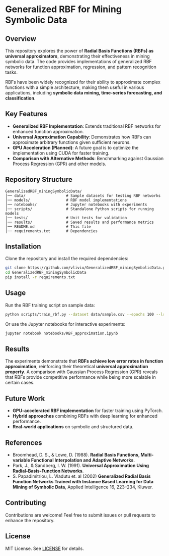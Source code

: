 # Generalized RBF for Mining Symbolic Data

## Overview
This repository explores the power of **Radial Basis Functions (RBFs) as universal approximators**, demonstrating their effectiveness in mining symbolic data. The code provides implementations of generalized RBF networks for function approximation, regression, and pattern recognition tasks.

RBFs have been widely recognized for their ability to approximate complex functions with a simple architecture, making them useful in various applications, including **symbolic data mining, time-series forecasting, and classification**.

## Key Features
- **Generalized RBF Implementation**: Extends traditional RBF networks for enhanced function approximation.
- **Universal Approximation Capability**: Demonstrates how RBFs can approximate arbitrary functions given sufficient neurons.
- **GPU Acceleration (Planned)**: A future goal is to optimize the implementation using CUDA for faster training.
- **Comparison with Alternative Methods**: Benchmarking against Gaussian Process Regression (GPR) and other models.

## Repository Structure
```
GeneralizedRBF_miningSymbolicData/
│── data/                  # Sample datasets for testing RBF networks
│── models/                # RBF model implementations
│── notebooks/             # Jupyter notebooks with experiments
│── scripts/               # Standalone Python scripts for running models
│── tests/                 # Unit tests for validation
│── results/               # Saved results and performance metrics
│── README.md              # This file
│── requirements.txt       # Dependencies
```

## Installation
Clone the repository and install the required dependencies:
```sh
git clone https://github.com/vliviu/GeneralizedRBF_miningSymbolicData.git
cd GeneralizedRBF_miningSymbolicData
pip install -r requirements.txt
```

## Usage
Run the RBF training script on sample data:
```sh
python scripts/train_rbf.py --dataset data/sample.csv --epochs 100 --lr 0.01
```
Or use the Jupyter notebooks for interactive experiments:
```sh
jupyter notebook notebooks/RBF_approximation.ipynb
```

## Results
The experiments demonstrate that **RBFs achieve low error rates in function approximation**, reinforcing their theoretical **universal approximation property**. A comparison with Gaussian Process Regression (GPR) reveals that RBFs provide competitive performance while being more scalable in certain cases.

## Future Work
- **GPU-accelerated RBF implementation** for faster training using PyTorch.
- **Hybrid approaches** combining RBFs with deep learning for enhanced performance.
- **Real-world applications** on symbolic and structured data.

## References
- Broomhead, D. S., & Lowe, D. (1988). **Radial Basis Functions, Multi-variable Functional Interpolation and Adaptive Networks**.
- Park, J., & Sandberg, I. W. (1991). **Universal Approximation Using Radial-Basis-Function Networks**.
- S. Papadimitriou, L. Vladutu et. al (2002) **Generalized Radial Basis Function Networks Trained with Instance Based Learning for Data Mining of Symbolic Data**, Applied Intelligence 16, 223–234, Kluwer.

## Contributing
Contributions are welcome! Feel free to submit issues or pull requests to enhance the repository.

## License
MIT License. See [LICENSE](LICENSE) for details.

